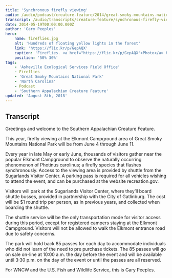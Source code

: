 ```yaml
---
title: 'Synchronous firefly viewing'
audio: /audio/podcast/creature-feature/2014/great-smoky-mountains-national-park-fireflies.mp3
transcript: /audio/transcripts/creature-feature/synchronous-firefly-viewing.pdf
date: 2014-05-19T00:00:00.000Z
author: 'Gary Peeples'
hero:
    name: fireflies.jpg
    alt: 'Hundreds of floating yellow lights in the forest'
    link: 'https://flic.kr/p/GepAQX'
    caption: 'Fireflies. <a href="https://flic.kr/p/GepAQX">Photo</a> by N G, CC BY-SA 2.0.'
    position: '50% 30%'
tags:
    - 'Asheville Ecological Services Field Office'
    - Fireflies
    - 'Great Smoky Mountains National Park'
    - 'North Carolina'
    - Podcast
    - 'Southern Appalachian Creature Feature'
updated: 'August 8th, 2018'
---
```


## Transcript

Greetings and welcome to the Southern Appalachian Creature Feature.

This year, firefly viewing at the Elkmont Campground area of Great Smoky Mountains National Park will be from June 4 through June 11.

Every year in late May or early June, thousands of visitors gather near the popular Elkmont Campground to observe the naturally occurring phenomenon of Photinus carolinus; a firefly species that flashes synchronously. Access to the viewing area is provided by shuttle from the Sugarlands Visitor Center. A parking pass is required for all vehicles wishing to attend the event, and can be purchased at the website recreation.gov.

Visitors will park at the Sugarlands Visitor Center, where they’ll board shuttle busses, provided in partnership with the City of Gatlinburg. The cost will be $1 round trip per person, as in previous years, and collected when boarding the shuttle.  

The shuttle service will be the only transportation mode for visitor access during this period, except for registered campers staying at the Elkmont Campground. Visitors will not be allowed to walk the Elkmont entrance road due to safety concerns.

The park will hold back 85 passes for each day to accommodate individuals who did not learn of the need to pre purchase tickets. The 85 passes will go on sale on-line at 10:00 a.m. the day before the event and will be available until 3:30 p.m. on the day of the event or until the passes are all reserved.

For WNCW and the U.S. Fish and Wildlife Service, this is Gary Peeples.